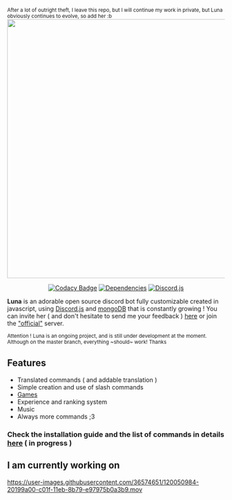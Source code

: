 <small>
  After a lot of outright theft, I leave this repo, but I will continue my work in private, but Luna obviously continues to evolve, so add her :b 
</small>

<div align="center">

  <img src="https://lunadoc.vercel.app/_next/image?url=%2FLuna.png&w=1200&q=75" width="600px">

</small></i>

  [![Codacy Badge](https://img.shields.io/codacy/grade/1770b308454b4ea5915d6b9fe1c631f3?color=2714E0&style=flat-square)](https://www.codacy.com/gh/Asgarrrr/Luna/dashboard?utm_source=github.com&amp;utm_medium=referral&amp;utm_content=Asgarrrr/Luna&amp;utm_campaign=Badge_Grade)
  [![Dependencies](https://img.shields.io/david/Asgarrrrr/Luna?color=4F36EC&style=flat-square)](https://david-dm.org/Asgarrrrr/Luna)
  [![Discord.js](https://img.shields.io/badge/Discord.js-V.12-7354F6?style=flat-square)](https://www.npmjs.com/package/discord.js)

</div>

**Luna** is an adorable open source discord bot fully customizable created in javascript, using [Discord.js](https://discord.js.org) and [mongoDB](https://www.mongodb.com/) that is constantly growing !
You can invite her ( and don't hesitate to send me your feedback ) [here](https://discord.com/api/oauth2/authorize?client_id=662331369392832512&permissions=8&scope=bot%20applications.commands) or join the ["official"](https://discord.gg/EtRcCEHqCK) server.

<small>
  Attention ! Luna is an ongoing project, and is still under development at the moment. Although on the master branch, everything ~should~ work! Thanks
</small>

## Features
- Translated commands ( and addable translation )
- Simple creation and use of slash commands
- [Games]()
- Experience and ranking system
- Music
- Always more commands ;3

### Check the installation guide and the list of commands in details [here](https://lunadoc.vercel.app/) ( in progress )

## I am currently working on

https://user-images.githubusercontent.com/36574651/120050984-20199a00-c01f-11eb-8b79-e97975b0a3b9.mov
